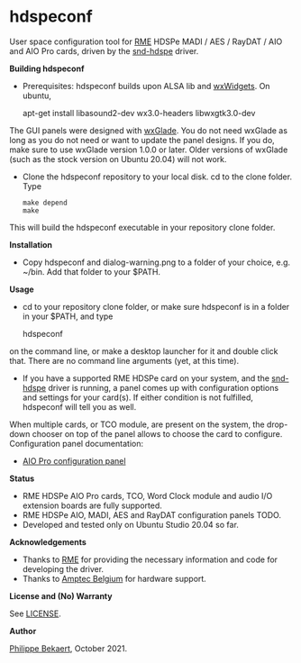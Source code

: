 # hdspeconf
User space configuration tool for [RME](http://www.rme-audio.com/) HDSPe MADI / AES / RayDAT / AIO and AIO Pro cards, driven by the [snd-hdspe](https://github.com/PhilippeBekaert/snd-hdspe) driver.

**Building hdspeconf**

- Prerequisites: hdspeconf builds upon ALSA lib and [wxWidgets](https://www.wxwidgets.org). On ubuntu, 

     apt-get install libasound2-dev wx3.0-headers libwxgtk3.0-dev

The GUI panels were designed with [wxGlade](http://wxglade.sourceforge.net). You do not need wxGlade as long as you do not need or want to update the panel designs. If you do, make sure to use wxGlade version 1.0.0 or later. Older versions of wxGlade (such as the stock version on Ubuntu 20.04) will not work.

- Clone the hdspeconf repository to your local disk. cd to the clone folder. Type

      make depend
      make
      
This will build the hdspeconf executable in your repository clone folder.

**Installation**

- Copy hdspeconf and dialog-warning.png to a folder of your choice, e.g. ~/bin. Add that folder to your $PATH.

**Usage**

- cd to your repository clone folder, or make sure hdspeconf is in a folder in your $PATH, and type

     hdspeconf
     
on the command line, or make a desktop launcher for it and double click that. There are no command line arguments (yet, at this time).

- If you have a supported RME HDSPe card on your system, and the [snd-hdspe](https://github.com/PhilippeBekaert/snd-hdspe) driver is running, a panel comes up with configuration options and settings for your card(s). If either condition is not fulfilled, hdspeconf will
tell you as well.

When multiple cards, or TCO module, are present on the system, the drop-down chooser on top of the panel allows to choose the card to configure.
Configuration panel documentation:

- [AIO Pro configuration panel](doc/AIOPro.md)

**Status**

- RME HDSPe AIO Pro cards, TCO, Word Clock module and audio I/O extension boards are fully supported.
- RME HDSPe AIO, MADI, AES and RayDAT configuration panels TODO.
- Developed and tested only on Ubuntu Studio 20.04 so far.

**Acknowledgements**

- Thanks to [RME](http://www.rme-audio.com) for providing the necessary information and code for developing the driver.
- Thanks to [Amptec Belgium](http://www.amptec.be) for hardware support.


**License and (No) Warranty**

See [LICENSE](https://github.com/PhilippeBekaert/hdspeconf/blob/main/LICENSE).

**Author**

[Philippe Bekaert](mailto:linux@panokkel.be), October 2021.
      
      
